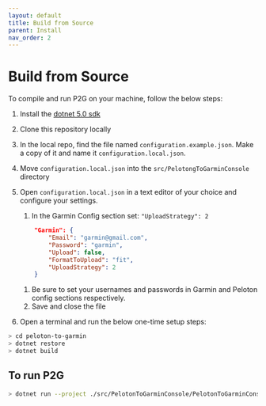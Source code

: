 ```yaml
---
layout: default
title: Build from Source
parent: Install
nav_order: 2
---
```


# Build from Source

To compile and run P2G on your machine, follow the below steps:

1. Install the [dotnet 5.0 sdk](https://dotnet.microsoft.com/download/dotnet/5.0)
1. Clone this repository locally
1. In the local repo, find the file named `configuration.example.json`. Make a copy of it and name it `configuration.local.json`.
1. Move `configuration.local.json` into the `src/PelotongToGarminConsole` directory
1. Open `configuration.local.json` in a text editor of your choice and configure your settings.
    1. In the Garmin Config section set: `"UploadStrategy": 2`

    ```json
        "Garmin": {
            "Email": "garmin@gmail.com",
            "Password": "garmin",
            "Upload": false,
            "FormatToUpload": "fit",
            "UploadStrategy": 2
        }
    ```

    1. Be sure to set your usernames and passwords in Garmin and Peloton config sections respectively.
    1. Save and close the file
1. Open a terminal and run the below one-time setup steps:

```bash
> cd peloton-to-garmin
> dotnet restore
> dotnet build
```

## To run P2G

```bash
> dotnet run --project ./src/PelotonToGarminConsole/PelotonToGarminConsole.csproj
```
